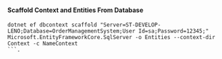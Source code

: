 #### Scaffold Context and Entities From Database
```shell
dotnet ef dbcontext scaffold "Server=ST-DEVELOP-LENO;Database=OrderManagementSystem;User Id=sa;Password=12345;" Microsoft.EntityFrameworkCore.SqlServer -o Entities --context-dir Context -c NameContext
```.
